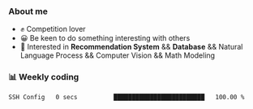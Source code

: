 ### About me

- ✊ Competition lover
- 😀 Be keen to do something interesting with others
- 🎈 Interested in **Recommendation System** && **Database** && Natural Language Process && Computer Vision && Math Modeling


### 📊 Weekly coding
<!--START_SECTION:waka-->

```txt
SSH Config   0 secs          █████████████████████████   100.00 %
```

<!--END_SECTION:waka-->
